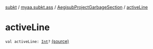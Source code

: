 [subkt](../../index.md) / [myaa.subkt.ass](../index.md) / [AegisubProjectGarbageSection](index.md) / [activeLine](./active-line.md)

# activeLine

`val activeLine: `[`Int`](https://kotlinlang.org/api/latest/jvm/stdlib/kotlin/-int/index.html)`?` [(source)](https://github.com/Myaamori/SubKt/blob/0.1.12/src/main/kotlin/myaa/subkt/ass/parser.kt#L862)